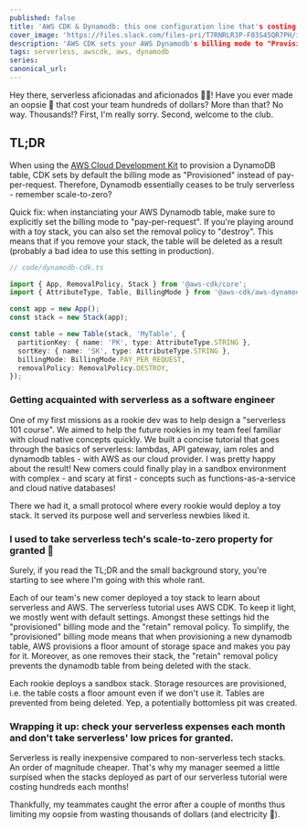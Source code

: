 ```yaml
---
published: false
title: 'AWS CDK & Dynamodb: this one configuration line that's costing you hundreds of dollars! 🤑 🆘'
cover_image: 'https://files.slack.com/files-pri/T7RNRLR3P-F03S45QR7PH/image.png'
description: 'AWS CDK sets your AWS Dynamodb's billing mode to "Provisioned" by default! You're potentially wasting hundreds of dollars per month because of this one line of configuration'
tags: serverless, awscdk, aws, dynamodb
series:
canonical_url:
---
```


Hey there, serverless aficionadas and aficionados 😶‍🌫️! Have you ever made an oopsie 🙊 that cost your team hundreds of dollars? More than that? No way. Thousands!? First, I'm really sorry. Second, welcome to the club.

## TL;DR

When using the [AWS Cloud Development Kit](https://github.com/aws/aws-cdk) to provision a DynamoDB table, CDK sets by default the billing mode as "Provisioned" instead of pay-per-request. Therefore, Dynamodb essentially ceases to be truly serverless - remember scale-to-zero?

Quick fix: when instanciating your AWS Dynamodb table, make sure to explicitly set the billing mode to "pay-per-request". If you're playing around with a toy stack, you can also set the removal policy to "destroy". This means that if you remove your stack, the table will be deleted as a result (probably a bad idea to use this setting in production).

```ts
// code/dynamodb-cdk.ts

import { App, RemovalPolicy, Stack } from '@aws-cdk/core';
import { AttributeType, Table, BillingMode } from '@aws-cdk/aws-dynamodb';

const app = new App();
const stack = new Stack(app);

const table = new Table(stack, 'MyTable', {
  partitionKey: { name: 'PK', type: AttributeType.STRING },
  sortKey: { name: 'SK', type: AttributeType.STRING },
  billingMode: BillingMode.PAY_PER_REQUEST,
  removalPolicy: RemovalPolicy.DESTROY,
});
```

### Getting acquainted with serverless as a software engineer

One of my first missions as a rookie dev was to help design a "serverless 101 course". We aimed to help the future rookies in my team feel familiar with cloud native concepts quickly. We built a concise tutorial that goes through the basics of serverless: lambdas, API gateway, iam roles and dynamodb tables - with AWS as our cloud provider. I was pretty happy about the result! New comers could finally play in a sandbox environment with complex - and scary at first - concepts such as functions-as-a-service and cloud native databases!

There we had it, a small protocol where every rookie would deploy a toy stack. It served its purpose well and serverless newbies liked it.

### I used to take serverless tech's scale-to-zero property for granted 🥺

Surely, if you read the TL;DR and the small background story, you're starting to see where I'm going with this whole rant.

Each of our team's new comer deployed a toy stack to learn about serverless and AWS. The serverless tutorial uses AWS CDK. To keep it light, we mostly went with default settings. Amongst these settings hid the "provisioned" billing mode and the "retain" removal policy. To simplify, the "provisioned" billing mode means that when provisioning a new dynamodb table, AWS provisions a floor amount of storage space and makes you pay for it. Moreover, as one removes their stack, the "retain" removal policy prevents the dynamodb table from being deleted with the stack.

Each rookie deploys a sandbox stack. Storage resources are provisioned, i.e. the table costs a floor amount even if we don't use it. Tables are prevented from being deleted. Yep, a potentially bottomless pit was created.

### Wrapping it up: check your serverless expenses each month and don't take serverless' low prices for granted.

Serverless is really inexpensive compared to non-serverless tech stacks. An order of magnitude cheaper. That's why my manager seemed a little surpised when the stacks deployed as part of our serverless tutorial were costing hundreds each months!

Thankfully, my teammates caught the error after a couple of months thus limiting my oopsie from wasting thousands of dollars (and electricity 💚).
